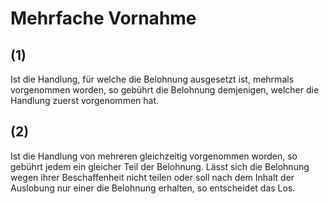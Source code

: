 # Mehrfache Vornahme



## (1)

 Ist die Handlung, für welche die Belohnung ausgesetzt ist, mehrmals vorgenommen worden, so gebührt die Belohnung demjenigen, welcher die Handlung zuerst vorgenommen hat.

## (2)

 Ist die Handlung von mehreren gleichzeitig vorgenommen worden, so gebührt jedem ein gleicher Teil der Belohnung. Lässt sich die Belohnung wegen ihrer Beschaffenheit nicht teilen oder soll nach dem Inhalt der Auslobung nur einer die Belohnung erhalten, so entscheidet das Los. 

